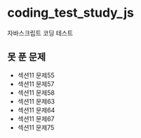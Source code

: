# coding_test_study_js

자바스크립트 코딩 테스트

## 못 푼 문제

- 섹션11 문제55
- 섹션11 문제57
- 섹션11 문제58
- 섹션11 문제63
- 섹션11 문제64
- 섹션11 문제67
- 섹션11 문제75
